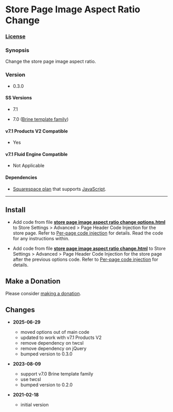 # Store Page Image Aspect Ratio Change

### [License][1]

### Synopsis

Change the store page image aspect ratio.

### Version

  * 0.3.0

#### SS Versions

  * 7.1
  
  * 7.0 ([Brine template family][2])

#### v7.1 Products V2 Compatible

  * Yes
  
#### v7.1 Fluid Engine Compatible

  * Not Applicable

#### Dependencies

  * [Squarespace plan][3] that supports [JavaScript][4].

---

## Install

* Add code from file **[store page image aspect ratio change options.html][5]**
  to Store Settings > Advanced > Page Header Code Injection for the store page.
  Refer to [Per-page code injection][6] for details. Read the code for any
  instructions within.
  
* Add code from file **[store page image aspect ratio change.html][7]** to Store
  Settings > Advanced > Page Header Code Injection for the store page after the
  previous options code. Refer to [Per-page code injection][6] for details.

## Make a Donation

Please consider [making a donation][8].

## Changes

* **2025-06-29**

  * moved options out of main code
  * updated to work with v7.1 Products V2
  * remove dependency on twcsl
  * remove dependency on jQuery
  * bumped version to 0.3.0
  
* **2023-08-09**

  * support v7.0 Brine template family
  * use twcsl
  * bumped version to 0.2.0
  
* **2021-02-18**

  * initial version

[1]: https://github.com/tomsWebConsulting/twcsl/blob/main/LICENSE.txt#L1
[2]: https://support.squarespace.com/hc/en-us/articles/212512738-Brine-template-family
[3]: https://www.squarespace.com/pricing
[4]: https://en.wikipedia.org/wiki/JavaScript
[5]: store%20page%20image%20aspect%20ratio%20change%20options.html#L1
[7]: store%20page%20image%20aspect%20ratio%20change.html#L1
[6]: https://support.squarespace.com/hc/en-us/articles/205815908-Using-code-injection#toc-per-page-code-injection
[8]: https://github.com/tomsWebConsulting/twcsl#make-a-donation

